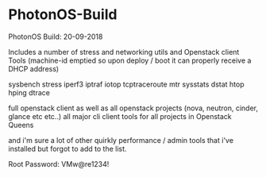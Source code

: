 # PhotonOS-Build

PhotonOS Build: 20-09-2018

Includes a number of stress and networking utils and Openstack client Tools
(machine-id emptied so upon deploy / boot it can properly receive a DHCP address)

sysbench
stress
iperf3
iptraf
iotop
tcptraceroute
mtr
sysstats
dstat
htop
hping
dtrace


full openstack client as well as all openstack projects (nova, neutron, cinder, glance etc etc..) all major cli client tools
for all projects in Openstack Queens

and i'm sure a lot of other quirkly performance / admin tools that i've installed but forgot to add to the list.


Root Password: VMw@re1234!
